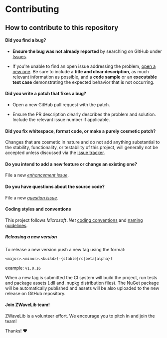 # Contributing

## How to contribute to this repository

#### **Did you find a bug?**

* **Ensure the bug was not already reported** by searching on GitHub under [Issues](https://github.com/genielabs/zwave-lib-dotnet/issues).

* If you're unable to find an open issue addressing the problem, [open a new one](https://github.com/genielabs/zwave-lib-dotnet/issues/new).
Be sure to include a **title and clear description**, as much relevant information as possible, and a **code sample** or an **executable test case** demonstrating the expected behavior that is not occurring.

#### **Did you write a patch that fixes a bug?**

* Open a new GitHub pull request with the patch.

* Ensure the PR description clearly describes the problem and solution.
Include the relevant issue number if applicable.

#### **Did you fix whitespace, format code, or make a purely cosmetic patch?**

Changes that are cosmetic in nature and do not add anything substantial to the stability, functionality,
or testability of this project, will generally not be accepted unless discussed via the [issue tracker](https://github.com/genielabs/zwave-lib-dotnet/issues).

#### **Do you intend to add a new feature or change an existing one?**

File a new *[enhancement issue](https://github.com/genielabs/zwave-lib-dotnet/issues/new?labels=enhancement)*.

#### **Do you have questions about the source code?**

File a new *[question issue](https://github.com/genielabs/zwave-lib-dotnet/issues/new?labels=question)*.

#### **Coding styles and conventions**

This project follows *Microsoft .Net* [coding conventions](https://docs.microsoft.com/dotnet/csharp/programming-guide/inside-a-program/coding-conventions) and [naming guidelines](https://docs.microsoft.com/en-us/dotnet/standard/design-guidelines/capitalization-conventions).

##### Releasing a new version

To release a new version push a new tag using the format:

`<major>.<minor>.<build>[-{stable|rc|beta|alpha}]`

example: `v1.0.16`

When a new tag is submitted the CI system will build the project, run tests and package assets (.dll and .nupkg distribution files). The NuGet package will be automatically published and assets will be also uploaded to the new release on GitHub repository.

#### Join ZWaveLib team!

ZWaveLib is a volunteer effort. We encourage you to pitch in and join the team!

Thanks! :heart:

